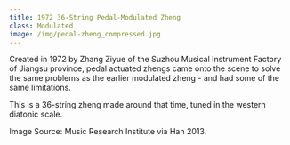 ```yaml
---
title: 1972 36-String Pedal-Modulated Zheng
class: Modulated
image: /img/pedal-zheng_compressed.jpg
---
```

Created in 1972 by Zhang Ziyue of the Suzhou Musical Instrument Factory of Jiangsu province, pedal actuated zhengs came onto the scene to solve the same problems as the earlier modulated zheng - and had some of the same limitations. 

This is a 36-string zheng made around that time, tuned in the western diatonic scale.

Image Source: Music Research Institute via Han 2013.
